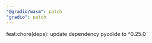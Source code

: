 ```yaml
---
"@gradio/wasm": patch
"gradio": patch
---
```


feat:chore(deps): update dependency pyodide to ^0.25.0
